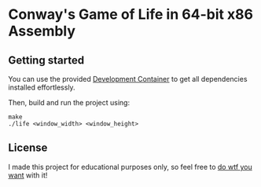 Conway's Game of Life in 64-bit x86 Assembly
============================================

## Getting started

You can use the provided
[Development Container](https://code.visualstudio.com/docs/devcontainers/containers)
to get all dependencies installed effortlessly.

Then, build and run the project using:

```shell
make
./life <window_width> <window_height>
```

## License

I made this project for educational purposes only,
so feel free to [do wtf you want](/LICENSE) with it!
